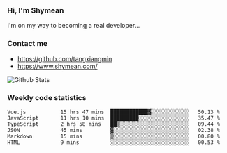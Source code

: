 ### Hi, I'm Shymean

I'm on my way to becoming a real developer...

### Contact me

- <https://github.com/tangxiangmin>
- <https://www.shymean.com/>

![Github Stats](https://github-readme-stats.vercel.app/api?username=tangxiangmin&show_icons=true&theme=dark)


###  Weekly code statistics

<!--START_SECTION:waka-->

```text
Vue.js           15 hrs 47 mins  ████████████▓░░░░░░░░░░░░   50.13 %
JavaScript       11 hrs 10 mins  █████████░░░░░░░░░░░░░░░░   35.47 %
TypeScript       2 hrs 58 mins   ██▒░░░░░░░░░░░░░░░░░░░░░░   09.44 %
JSON             45 mins         ▓░░░░░░░░░░░░░░░░░░░░░░░░   02.38 %
Markdown         15 mins         ▒░░░░░░░░░░░░░░░░░░░░░░░░   00.80 %
HTML             9 mins          ░░░░░░░░░░░░░░░░░░░░░░░░░   00.53 %
```

<!--END_SECTION:waka-->